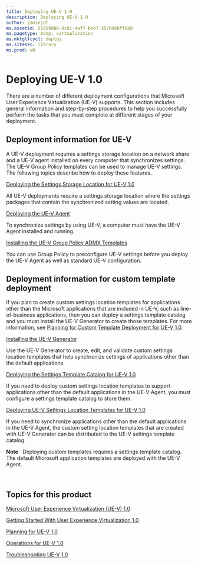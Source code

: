 ```yaml
---
title: Deploying UE-V 1.0
description: Deploying UE-V 1.0
author: jamiejdt
ms.assetid: 519598bb-8c81-4af7-bee7-357696bff880
ms.pagetype: mdop, virtualization
ms.mktglfcycl: deploy
ms.sitesec: library
ms.prod: w8
---
```



# Deploying UE-V 1.0


There are a number of different deployment configurations that Microsoft User Experience Virtualization (UE-V) supports. This section includes general information and step-by-step procedures to help you successfully perform the tasks that you must complete at different stages of your deployment.

## Deployment information for UE-V


A UE-V deployment requires a settings storage location on a network share and a UE-V agent installed on every computer that synchronizes settings. The UE-V Group Policy templates can be used to manage UE-V settings. The following topics describe how to deploy these features.

[Deploying the Settings Storage Location for UE-V 1.0](deploying-the-settings-storage-location-for-ue-v-10.md)

All UE-V deployments require a settings storage location where the settings packages that contain the synchronized setting values are located.

[Deploying the UE-V Agent](deploying-the-ue-v-agent.md)

To synchronize settings by using UE-V, a computer must have the UE-V Agent installed and running.

[Installing the UE-V Group Policy ADMX Templates](installing-the-ue-v-group-policy-admx-templates.md)

You can use Group Policy to preconfigure UE-V settings before you deploy the UE-V Agent as well as standard UE-V configuration.

## Deployment information for custom template deployment


If you plan to create custom settings location templates for applications other than the Microsoft applications that are included in UE-V, such as line-of-business applications, then you can deploy a settings template catalog and you must install the UE-V Generator to create those templates. For more information, see [Planning for Custom Template Deployment for UE-V 1.0](planning-for-custom-template-deployment-for-ue-v-10.md).

[Installing the UE-V Generator](installing-the-ue-v-generator.md)

Use the UE-V Generator to create, edit, and validate custom settings location templates that help synchronize settings of applications other than the default applications.

[Deploying the Settings Template Catalog for UE-V 1.0](deploying-the-settings-template-catalog-for-ue-v-10.md)

If you need to deploy custom settings location templates to support applications other than the default applications in the UE-V Agent, you must configure a settings template catalog to store them.

[Deploying UE-V Settings Location Templates for UE-V 1.0](deploying-ue-v-settings-location-templates-for-ue-v-10.md)

If you need to synchronize applications other than the default applications in the UE-V Agent, the custom setting location templates that are created with UE-V Generator can be distributed to the UE-V settings template catalog.

**Note**  
Deploying custom templates requires a settings template catalog. The default Microsoft application templates are deployed with the UE-V Agent.

 

## Topics for this product


[Microsoft User Experience Virtualization (UE-V) 1.0](index.md)

[Getting Started With User Experience Virtualization 1.0](getting-started-with-user-experience-virtualization-10.md)

[Planning for UE-V 1.0](planning-for-ue-v-10.md)

[Operations for UE-V 1.0](operations-for-ue-v-10.md)

[Troubleshooting UE-V 1.0](troubleshooting-ue-v-10.md)

 

 





